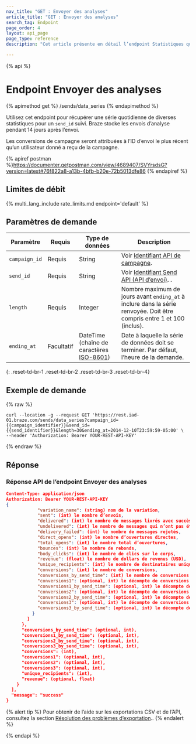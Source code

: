 ```yaml
---
nav_title: "GET : Envoyer des analyses"
article_title: "GET : Envoyer des analyses"
search_tag: Endpoint
page_order: 4
layout: api_page
page_type: reference
description: "Cet article présente en détail l’endpoint Statistiques quotidiennes de campagne par ID d’envoi de Braze."

---
```

{% api %}
# Endpoint Envoyer des analyses
{% apimethod get %}
/sends/data_series
{% endapimethod %}

Utilisez cet endpoint pour récupérer une série quotidienne de diverses statistiques pour un `send_id` suivi. Braze stocke les envois d’analyse pendant 14 jours après l’envoi.

Les conversions de campagne seront attribuées à l’ID d’envoi le plus récent qu’un utilisateur donné a reçu de la campagne.

{% apiref postman %}https://documenter.getpostman.com/view/4689407/SVYrsdsG?version=latest#76f822a8-a13b-4bfb-b20e-72b5013dfe86 {% endapiref %}

## Limites de débit

{% multi_lang_include rate_limits.md endpoint='default' %}

## Paramètres de demande

| Paramètre | Requis | Type de données | Description |
| --------- | -------- | --------- |------------ |
| `campaign_id` | Requis | String | Voir [Identifiant API de campagne]({{site.baseurl}}/api/identifier_types/). |
| `send_id` | Requis | String | Voir [Identifiant Send API (API d’envoi)]({{site.baseurl}}/api/identifier_types/). .|
| `length` | Requis | Integer | Nombre maximum de jours avant `ending_at` à inclure dans la série renvoyée. Doit être compris entre 1 et 100 (inclus). |
| `ending_at` | Facultatif | DateTime <br>(chaîne de caractères [ISO-8601](https://en.wikipedia.org/wiki/ISO_8601)) | Date à laquelle la série de données doit se terminer. Par défaut, l’heure de la demande. |
{: .reset-td-br-1 .reset-td-br-2 .reset-td-br-3  .reset-td-br-4}

## Exemple de demande 
{% raw %}
```
curl --location -g --request GET 'https://rest.iad-01.braze.com/sends/data_series?campaign_id={{campaign_identifier}}&send_id={{send_identifier}}&length=30&ending_at=2014-12-10T23:59:59-05:00' \
--header 'Authorization: Bearer YOUR-REST-API-KEY'
```
{% endraw %}

## Réponse

### Réponse API de l’endpoint Envoyer des analyses

```json
Content-Type: application/json
Authorization: Bearer YOUR-REST-API-KEY
{
            "variation_name": (string) nom de la variation,
            "sent": (int) le nombre d’envois,
            "delivered": (int) le nombre de messages livrés avec succès,
            "undelivered": (int) le nombre de messages qui n’ont pas été livrés,
            "delivery_failed": (int) le nombre de messages rejetés,
            "direct_opens": (int) le nombre d’ouvertures directes,
            "total_opens": (int) le nombre total d’ouvertures,
            "bounces": (int) le nombre de rebonds,
            "body_clicks": (int) le nombre de clics sur le corps,
            "revenue": (float) le nombre de dollars de revenus (USD),
            "unique_recipients": (int) le nombre de destinataires uniques,
            "conversions": (int) le nombre de conversions,
            "conversions_by_send_time": (int) le nombre de conversions attribuées à la date à laquelle la campagne a été envoyée,
            "conversions1": (optional, int) le décompte de conversions pour le deuxième événement de conversion,
            "conversions1_by_send_time": (optional, int) le décompte de conversions pour le deuxième événement de conversion attribué à la date à laquelle la campagne a été envoyée,
            "conversions2": (optional, int) le décompte de conversions pour le troisième événement de conversion,
            "conversions2_by_send_time": (optional, int) le décompte de conversions pour le troisième événement de conversion attribué à la date à laquelle la campagne a été envoyée,
            "conversions3": (optional, int) le décompte de conversions pour le quatrième événement de conversion,
            "conversions3_by_send_time": (optional, int) le décompte de conversions pour le quatrième événement de conversion attribué à la date à laquelle la campagne a été envoyée
          }
        ]
      },
      "conversions_by_send_time": (optional, int),
      "conversions1_by_send_time": (optional, int),
      "conversions2_by_send_time": (optional, int),
      "conversions3_by_send_time": (optional, int),
      "conversions": (int),
      "conversions1": (optional, int),
      "conversions2": (optional, int),
      "conversions3": (optional, int),
      "unique_recipients": (int),
      "revenue": (optional, float)
    }
  ],
  "message": "success"
}
```

{% alert tip %}
Pour obtenir de l’aide sur les exportations CSV et de l’API, consultez la section [Résolution des problèmes d’exportation]({{site.baseurl}}/user_guide/data_and_analytics/export_braze_data/export_troubleshooting/)..
{% endalert %}

{% endapi %}
